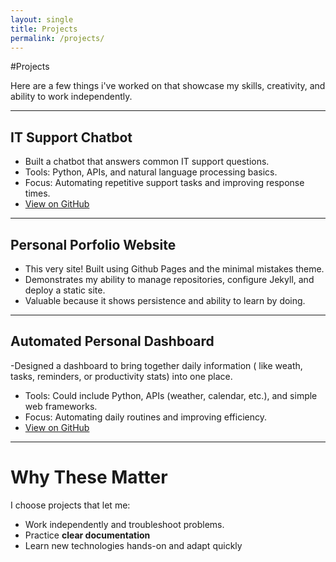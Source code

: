 ```yaml
---
layout: single 
title: Projects
permalink: /projects/ 
---
```


#Projects

Here are a few things i've worked on that showcase my skills, creativity, and ability to work independently. 

---

## IT Support Chatbot 
- Built a chatbot that answers common IT support questions.
- Tools: Python, APIs, and natural language processing basics.
- Focus: Automating repetitive support tasks and improving response times.
- [View on GitHub](#)

---

## Personal Porfolio Website 
- This very site! Built using Github Pages and the minimal mistakes theme.
- Demonstrates my ability to manage repositories, configure Jekyll, and deploy a static site.
- Valuable because it shows persistence and ability to learn by doing.

---

## Automated Personal Dashboard 

-Designed a dashboard to bring together daily information ( like weath, tasks, reminders, or productivity stats) into one place. 
- Tools: Could include Python, APIs (weather, calendar, etc.), and simple web frameworks.
- Focus: Automating daily routines and improving efficiency.
- [View on GitHub](#)

---

# Why These Matter 
I choose projects that let me:
- Work independently and troubleshoot problems.
- Practice **clear documentation**
- Learn new technologies hands-on and adapt quickly 



